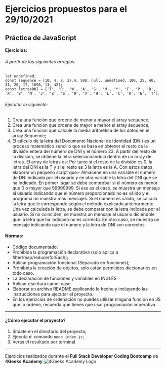# Ejercicios propuestos para el 29/10/2021
## Práctica de JavaScript  

#### Ejercicios:
###### A partir de los siguientes arreglos:
    let undefined;
    const sequence = [10, 4, 8, 27.4, 500, null, undefined, 100, 25, 40, 31, 20, 17, 1890, 13, 42];
    const letrasDNI = ['T', 'R', 'W', 'A', 'G', 'M', 'Y', 'F', 'P', 'D', 'X', 'B', 'N', 'J', 'Z', 'S', 'Q', 'V', 'H', 'L', 'C', 'K', 'E', 'T'];


###### Ejecutar lo siguiente:
1. Crea una función que ordene de menor a mayor el array sequence;
2. Crea una funcion que ordene de mayor a menor el array sequence;
3. Crea una funcion que calcule la media aritmética de los datos en el array Sequence;
4. El cálculo de la letra del Documento Nacional de Identidad (DNI) es un proceso matemático sencillo que se basa en obtener el resto de la división entera del número de DNI y el número 23. A partir del resto de la división, se obtiene la letra seleccionándola dentro de un array de letras. El array de letras es:
Por tanto si el resto de la división es 0, la letra del DNI es la T y si el resto es 3 la letra es la A. Con estos datos, elaborar un pequeño script que:- Almacene en una variable el número de DNI indicado por el usuario y en otra variable la letra del DNI que se ha indicado.
En primer lugar se debe comprobar si el número es menor que 0 o mayor que 99999999. Si ese es el caso, se muestra un mensaje al usuario indicando que el número proporcionado no es válido y el programa no muestra más mensajes.
Si el número es válido, se calcula la letra que le corresponde según el método explicado anteriormente. Una vez calculada la letra, se debe comparar con la letra indicada por el usuario. Si no coinciden, se muestra un mensaje al usuario diciéndole que la letra que ha indicado no es correcta. En otro caso, se muestra un mensaje indicando que el número y la letra de DNI son correctos.

#### Normas:
- Código documentado;
- Prohibida la programación declarativa (solo aplica a filter/map/reduce/forEach);
- Aplicar programación funcional (Separado en funciones);
- Prohibida la creación de objetos, solo están permitidos diccionarios en todo caso.
- La declaracion de funciones y variables en INGLÉS
- Aplicar escritura camel case.
- Elaborar un archivo README explicando lo hecho y incluyendo las instrucciones para ejecutar el proyecto.
- En los ejercicios de ordenación no puedes utilizar ninguna funcion en JS que lo ordene, recuerda que tienes que usar programación imperativa.

------------

#### ¿Cómo ejecutar el proyecto?
1. Sitúate en el directorio del proyecto;
1. Ejecuta el comando `node index.js`;
1. Verás el resultado por terminal.

------------

Ejercicios realizados durante el **Full Stack Developer Coding Bootcamp** de **4Geeks Academy**
![4Geeks Academy Logo](https://techhubsouthflorida.org/wp-content/uploads/2020/12/4Geeks-768x768.png)
